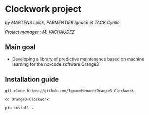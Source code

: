 # Clockwork project

*by MARTENS Loïck, PARMENTIER Ignace et TACK Cyrille.*

*Project manager : M. VACHAUDEZ*
## Main goal

- Developing a library of predictive maintenance based on machine learning for the no-code software Orange3

## Installation guide

`git clone https://github.com/IgnaceMenace/Orange3-Clockwork`

`cd Orange3-Clockwork`

`pip install .`
